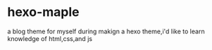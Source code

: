 # hexo-maple
a blog theme for myself
during makign a hexo theme,i'd like to learn knowledge of html,css,and js
